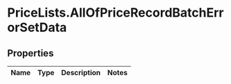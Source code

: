 # PriceLists.AllOfPriceRecordBatchErrorSetData

## Properties
Name | Type | Description | Notes
------------ | ------------- | ------------- | -------------
